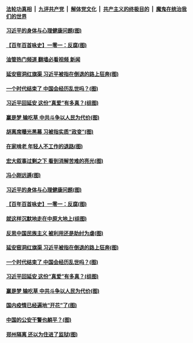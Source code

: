####  [法轮功真相](../../../../basic/blob/master/README.md?t=11011031) &nbsp;|&nbsp; [九评共产党](../../../../9ping.md/blob/master/README.md?t=11011031) &nbsp;|&nbsp; [解体党文化](../../../../jtdwh.md/blob/master/README.md?t=11011031)  &nbsp;|&nbsp; [共产主义的终极目的](../../../../gczydzjmd.md/blob/master/README.md?t=11011031) &nbsp;|&nbsp; [魔鬼在统治我们的世界](../../../../mgztzwmdsj.md/blob/master/README.md?t=11011031) 

#### [习近平的身体与心理健康问题(图)](../pages/p4/1020583.md?t=11011031) 

#### [【百年百首咏史】一零一：反腐(图)](../pages/p4/1020533.md?t=11011031) 

#### [油管热门频道 翻墙必看视频 新闻](http://209.250.226.216:81/youtube.html?11011031)

#### [延安窑洞红旗渠 习近平被指在倒退的路上狂奔(图)](../pages/p4/1020489.md?t=11011031) 

#### [一个时代结束了 中国会经历乱世吗？(图)](../pages/p4/1020488.md?t=11011031) 

#### [习近平回延安 这份“真爱”有多真？(组图)](../pages/p4/1020443.md?t=11011031) 

#### [赢是梦 输吃草 中共斗争以人民为代价(图)](../pages/p4/1020417.md?t=11011031) 

#### [胡离席曝光黑幕 习被指实质“政变”(图)](../pages/p4/1020535.md?t=11011031) 

#### [在家啃老 年轻人不工作的退路(图)](../pages/p4/1020597.md?t=11011031) 

#### [宏大叙事过剩之下 看到消解苦难的亮光(图)](../pages/p4/1020596.md?t=11011031) 

#### [冯小刚远遁(图)](../pages/p4/1020595.md?t=11011031) 

#### [习近平的身体与心理健康问题(图)](../pages/p4/1020583.md?t=11011031) 


#### [【百年百首咏史】一零一：反腐(图)](../pages/p4/1020533.md?t=11011031) 


#### [就这样沉默地走在中原大地上(组图)](../pages/p4/1020493.md?t=11011031) 

#### [反思中国民族主义 被利用还是助纣为虐(图)](../pages/p4/1020492.md?t=11011031) 

#### [延安窑洞红旗渠 习近平被指在倒退的路上狂奔(图)](../pages/p4/1020489.md?t=11011031) 

#### [一个时代结束了 中国会经历乱世吗？(图)](../pages/p4/1020488.md?t=11011031) 




#### [习近平回延安 这份“真爱”有多真？(组图)](../pages/p4/1020443.md?t=11011031) 

#### [赢是梦 输吃草 中共斗争以人民为代价(图)](../pages/p4/1020417.md?t=11011031) 

#### [国内疫情已经遍地“开花”了(图)](../pages/p4/1020426.md?t=11011031) 

#### [中国的公安干警也躺平？(图)](../pages/p4/1020424.md?t=11011031) 

#### [郑州隔离 还以为住进了监狱(图)](../pages/p4/1020418.md?t=11011031) 

<img src='http://gfw-breaker.win/goodnews/indexes/p4.md' width='0px' height='0px'/>
